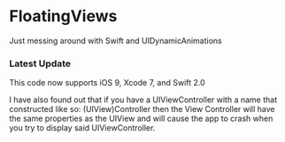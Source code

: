 # FloatingViews
Just messing around with Swift and UIDynamicAnimations


### Latest Update ###
This code now supports iOS 9, Xcode 7, and Swift 2.0

I have also found out that if you have a UIViewController with a name that constructed like so: (UIView)Controller then the View Controller will have the same properties as the UIView and will cause the app to crash when you try to display said UIViewController.
